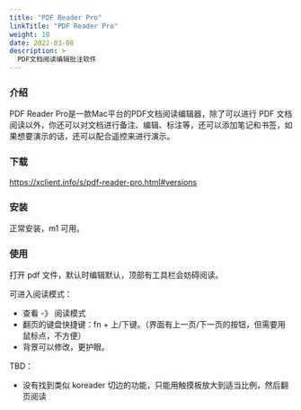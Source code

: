 ```yaml
---
title: "PDF Reader Pro"
linkTitle: "PDF Reader Pro"
weight: 10
date: 2022-03-08
description: >
  PDF文档阅读编辑批注软件
---
```


### 介绍

PDF Reader Pro是一款Mac平台的PDF文档阅读编辑器，除了可以进行 PDF 文档阅读以外，你还可以对文档进行备注、编辑、标注等，还可以添加笔记和书签，如果想要演示的话，还可以配合遥控来进行演示。

### 下载

https://xclient.info/s/pdf-reader-pro.html#versions

### 安装

正常安装，m1 可用。

### 使用

打开 pdf 文件，默认时编辑默认，顶部有工具栏会妨碍阅读。

可进入阅读模式：

- 查看 -》 阅读模式
- 翻页的键盘快捷键：fn + 上/下键。（界面有上一页/下一页的按钮，但需要用鼠标点，不方便）
- 背景可以修改，更护眼。

TBD：

- 没有找到类似 koreader 切边的功能，只能用触摸板放大到适当比例，然后翻页阅读
